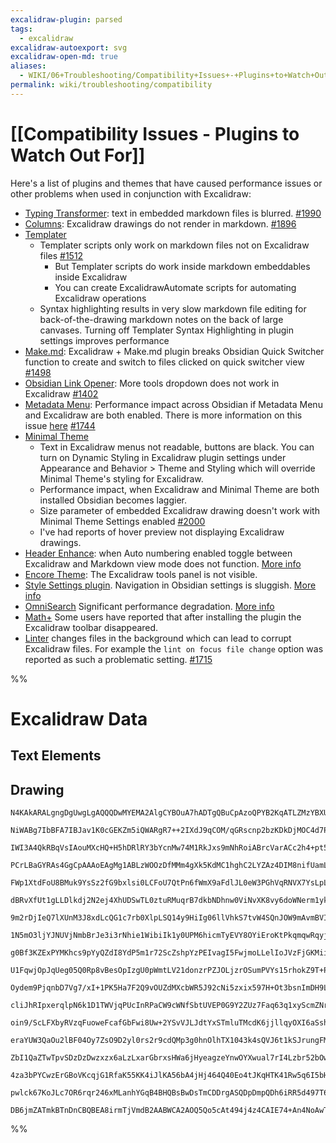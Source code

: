 ```yaml
---
excalidraw-plugin: parsed
tags:
  - excalidraw
excalidraw-autoexport: svg
excalidraw-open-md: true
aliases:
  - WIKI/06+Troubleshooting/Compatibility+Issues+-+Plugins+to+Watch+Out+For
permalink: wiki/troubleshooting/compatibility
---
```

# [[Compatibility Issues - Plugins to Watch Out For]]

Here's a list of plugins and themes that have caused performance issues or other problems when used in conjunction with Excalidraw:
- [Typing Transformer](https://github.com/aptend/typing-transformer-obsidian): text in embedded markdown files is blurred. [#1990](https://github.com/zsviczian/obsidian-excalidraw-plugin/issues/1990)
- [Columns](https://github.com/tnichols217/obsidian-columns): Excalidraw drawings do not render in markdown. [#1896](https://github.com/zsviczian/obsidian-excalidraw-plugin/issues/1896)
- [Templater](https://github.com/SilentVoid13/Templater)
  - Templater scripts only work on markdown files not on Excalidraw files [#1512](https://github.com/zsviczian/obsidian-excalidraw-plugin/issues/1512)
    - But Templater scripts do work inside markdown embeddables inside Excalidraw
    - You can create ExcalidrawAutomate scripts for automating Excalidraw operations
  - Syntax highlighting results in very slow markdown file editing for back-of-the-drawing markdown notes on the back of large canvases. Turning off Templater Syntax Highlighting in plugin settings improves performance
- [Make.md](https://github.com/Make-md/makemd): Excalidraw + Make.md plugin breaks Obsidian Quick Switcher function to create and switch to files clicked on quick switcher view [#1498](https://github.com/zsviczian/obsidian-excalidraw-plugin/issues/1498)
- [Obsidian Link Opener](https://github.com/zorazrr/obsidian-link-opener): More tools dropdown does not work in Excalidraw [#1402](https://github.com/zsviczian/obsidian-excalidraw-plugin/issues/1402)
- [Metadata Menu](https://github.com/mdelobelle/metadatamenu): Performance impact across Obsidian if Metadata Menu and Excalidraw are both enabled. There is more information on this issue [here](https://github.com/mdelobelle/metadatamenu/issues/660) [#1744](https://github.com/zsviczian/obsidian-excalidraw-plugin/issues/1744)
- [Minimal Theme](https://github.com/kepano/obsidian-minimal)
  - Text in Excalidraw menus not readable, buttons are black. You can turn on Dynamic Styling in Excalidraw plugin settings under Appearance and Behavior > Theme and Styling which will override Minimal Theme's styling for Excalidraw.
  - Performance impact, when Excalidraw and Minimal Theme are both installed Obsidian becomes laggier. 
  - Size parameter of embedded Excalidraw drawing doesn't work with Minimal Theme Settings enabled [#2000](https://github.com/zsviczian/obsidian-excalidraw-plugin/issues/2000)
  - I've had reports of hover preview not displaying Excalidraw drawings.
- [Header Enhance](https://github.com/HoBeedzc/obsidian-header-enhancer-plugin): when Auto numbering enabled toggle between Excalidraw and Markdown view mode does not function. [More info](https://forum.obsidian.md/t/excalidraw-full-featured-sketching-plugin-in-obsidian/17367/114)
- [Encore Theme](https://github.com/Carbonateb/obsidian-encore-theme/issues): The Excalidraw tools panel is not visible.
- [Style Settings plugin](https://github.com/mgmeyers/obsidian-style-settings/issues/115#issuecomment-2416514409). Navigation in Obsidian settings is sluggish. [More info](https://github.com/zsviczian/obsidian-excalidraw-plugin/issues/1826)
- [OmniSearch](https://github.com/scambier/obsidian-omnisearch) Significant performance degradation. [More info](https://github.com/zsviczian/obsidian-excalidraw-plugin/issues/2055#issuecomment-2401376219)
- [Math+](https://github.com/ocapraro/obsidian-math-plus) Some users have reported that after installing the plugin the Excalidraw toolbar disappeared.
- [Linter](https://github.com/platers/obsidian-linter) changes files in the background which can lead to corrupt Excalidraw files. For example the `lint on focus file change` option was reported as such a problematic setting. [#1715](https://github.com/zsviczian/obsidian-excalidraw-plugin/issues/1715#issuecomment-2571640643)

%%
# Excalidraw Data

## Text Elements
## Drawing
```compressed-json
N4KAkARALgngDgUwgLgAQQQDwMYEMA2AlgCYBOuA7hADTgQBuCpAzoQPYB2KqATLZMzYBXUtiRoIACyhQ4zZAHoFAc0JRJQgEYA6bGwC2CgF7N6hbEcK4OCtptbErHALRY8RMpWdx8Q1TdIEfARcZgRmBShcZQUebQB2bQAWGjoghH0EDihmbgBtAF1+CFw4OABlKKhxVFAwSHUMmogiZWlU+oZCBAoAIVxsAGtlUmEOYgBhNnw2Um4IAGIAMRWA

NiWABg7IbBFA7IBJav1K0cGEKZm5iQWARgR7++2IXdJ9qCOM/qGRscnp2bzKDkDjMOC4d7PV7vT76JaEfD4SowYLzQQeKF7LIfY6nNjnADqJHU3D44B2WMOuOB+IQyNREnRJExb2xsIASsI2hxwrk0Ld+BTWVSMgB5cHYNQwbi3DYbQUvSk4jJLThQJa4fQI6VoACsCuhbOOquy5UIRhqPHl5MVwuV+gAKlgoABBVpcCTBABmUBZMOpENdbzYFEk

IWI3A4QkRBqVsIAouMXcHQ+H5hDRlRY3bYcnMw74M1RkJxs9mNhRoiABrcVarACc2h4+pt5cr+AAmtwkvW4i3OkY2AZuHVOvQCEIardyQBfbP+jKckvEHnMPnoYulhUjEhmi2k62dHfESoIODcfuQY8AWTYxAQidwmmCEbQXoIYW3pBIl0BaFHkC9NMr4bsomi4AAFPESTUKg8TxLBtyrAKqAbNouoAJTbJA7IIMo0YQvMpBgZBuoABywas8qoLc

PCrLBaGYRAs4GgCpAAAoEAgMg1ABLzWOOzDfMMm4gXk5KdMC1hghC2LYZAz4DIM8nifUamLKsSSrHRtzyZACy9DwvQbMZemLGRvRkfWZFkWZCwAMw8PZtzOXZtz1u5ty2RJYBFD5qlqfpEzxhMAAiEwTHZ8arNF8a6nZoUuoloX1nZDarPEml2fZST2XlPDMYFfmBRAoZqEggr1AF6nLGsmx2SsSy9EstmVZ0tUtUsKRtfpLWrPZcp2fEEyOYNPn

FWp1XtdFoU8BMuk9YsSz2fG9bxlsi0LCFoU7QtPn6fWmX9aFdlJL0eW3PGhVqRNVX7YsLpLB58StfdCyhcNFm9HZI0uhM9YunZuqhUkZH2fEdk8PGPBJLc33jW1U36fEuq6vWsM/UkLq9PWqx2S6L1IXtgX6fZhmzcTJV3KFRNbAj/lveRzm3JTNWhat9mo/joVUTwrPtXNXkbKlm1IRsEwbCk9OBUjiz1vW7Psz9wVLPGSx2edsV45tUNkfGetu

dBRvXfUt1gLLDlkdj2N2ej4XhUDSwTL0ztuRMuqrB7dkbNDhnw0ViNvXK8vy6doWNerm1yksPAx97ksgydUcbHRdEm75gck4scp1nW2X2RH8cRRF8d5Xl8eeal0uTUHKcTHNbnrI18cuhsrcV8h2u1yZJnp2bFsTEsoXA/Fm3xvE8YupPCW9Ot61pTw8QbEv2UuWD3kBwzWcLNBVtWxr9bu+7tvxATBPZS6SS6lfbmzY59l95nVOg+lItvYfvSf9

9m2rDjIeQ7lXUnM3J8xdLcQG1c7rb0XlpLSQ14y9HiIg06llVhkS7tvW4SQnJOW9mAvmBVIHmyDi6TmwDNq5XtpFUW/17L1gflHXUcM4bewGqFDYJ0iEWxWMZUym0VgfQ+g1J2SQJjdTeqFMicpBo/wltIx+W8qYrCAUA4RLoAZv23isCeE98b1mkRtRmSQDEKJlm9FYJj+EtQ2FI4RxjjF2SkZYt6xiTFcLei6Vu8irGoy5lY5x29UYBKpjwLxY

1N5mO3ljYJNUVjNmbBrJe3i3rNhie1WibiIk1y0UPM6hicmTyEVY8OYiEroKtPkqmqwRqyjplkqBSilhgNUcUtumjGk410ZtdRSR2GVJqtfOi4SbpP1iUsaCMjzFNRdLYqxh0HGbSkfZLxp0Ni3D6aY7JVNPG9MmTkl0zZR5TPiANfp7VUZDLOfpUJLlhmm1Ge1LGfM9mNPKUc7eiDdQVMhkw2pICbF3IzoosZcU+FTJjkUqZIVSmbUkR5F5NVqm

g0Bf3KZExPYMKhcs9pYyQZdI8YdP5m1r72ScZshpYzPEIvagI5FwjmoLLelIoJVzFjGKMiih5+lPHxG+VYiYKN3mNOxtS/SqM6GisWDcuR5LiFRNIUSqZvQvlCpqog+I+jWULGbO5SVdwrQyvGhJW6GBgiZFNDSc4+QfLQBBDJSEbUICKSGCpN6fse6OMstZV62974uX5vpSuXk0paR0rKi2Ws4oJSSklHF7V0qZXEb63K+UfrbRLkQ0qkhyqupy

U1FqwjOpJqUeg05Q0Rp8vBesOpIzgU0pWmtLV21donzrPZJOLjzrOSumPVYs15rhokZ9T+P1ln/UBsSkGYMIY62hrDb+Hinq3BeoO7eYjsa43xoTZC2VyZ81vrTIaqN0a6Xcdvdm9C/EeJ5inANUr5pSLjYGqiEti0DLBizU99S5VUwimrNWGsVoxQwSE/WYHDZJGNpteWisrpnqpnbMK1DGZOxdguzB7tPYgZqj7IyRlspW16DbeDNVemF2TjHO

Oydem9PjqnbD7Vg7/xI+1PK5Ha7F2Q9vOUZdMXcbWR5J92cNi5zxix597H+Ot3bsnImDH9LSN4XR+ukVxOLHHpPaesLZ4+y1dpJeK9NrOVJaSn6Q8R6rqpjjI+qr2qHTPjOt6yyr431FnfXBm1d4zIgd+i2H8v5pT/qHHWgDyFvVouA8Bp10G4yrr5t6E9EHIIoag9BblsH3zwRFgqOtoKaTE/FqJ7akNu3ofQ72TDegsKjmwjheCyHxTU7VQRjm

cliJhRIpxerqlpN6k1D1TWVjqPUcInRPaCW9cWNfSbtUVEP0G9Y2ZUz7Faq63q1xyScmZNrZExpvjbN9ZmyyvVoSZtUvkQt+JB3FiIJm6kzbVMMkPdI2Emt9y619cKa1xpJS33tUkdpbrNS9W0tMgt9hI2rGdPG9vHpGziXYKolqobtxVELaI0tnJ8zVsbGWettZ8PjmuMs5Sw5o2y3Eq+UjyGYCKceMvhshbbzElfJO78vVGSyUUIOX8hbELvsg

oin9/ScLFXbyRVzqFuoweFcafGbFwi8Uw+2YSvVJLJdtYxSTmluTMcdK6jjllqyOXI6aSshbAqr37OMlq8Vmqae3Bld0gm3z0cqsSRqtnuqtUZKdy4hVKLjWVVNU0bIwlfjLmtSVKSoJwQOptc65SXKbscrBeL0NO7FlepstlJy/q3KCeDU1yN12FjBSQ1xqmyVY1pVxom7KKbHKyqzTm5PHVmo+saUsathayJdQaqWvVw1RpvaBbt2JDb569v7X

eraYUW3QaOu2lBF04Oy7ZsO9D2yl0rs2r9cdQMp3g0hnOlhTX1043k4sQVJ6t1kSJrungFMD3IVH6i89HMrdUyZp+7mvNZ+CyPqNziySza5BQqwAbQYKzxhKybSazAYn56wGyixGyQZgFyy9IlZGaEY2zEqoauw0IexexRy+z4ZNZkbNzJwhxCYLDRyxw5a1w0Ydr8b0boEOQFyUG1yiZFzFylxlwVyCZsFISSZUxyhzQNzJzSZapyhybxw9z+w7

ZbI1QaZTwTpvSDzDzDwzxzx6aLzLxarGbrxsHWa6jHyeagzeYnwOYXwual7rI4Lzbr52bOwBYUIxYNiBbUEAINYgKRY+aKEUrtSJZIIC4Cx5ZwIpboJpaiwZYeYkLZZsGUJYEkI+E0JlZ8aiGVbVZBy1acJOF9Ytb0oer8qiLC6LCSIzY9YXb5FLRNIaLCJzajYaZ6JHYbZv5t4rBSJ65jIzYrAraOIGJaptHtEfa1H7b4yvbCJHa6h3aTGXbu7c

4za3bPYCwzErGBoVKcqjG1RfaK55KK4iJlKA56bA4jHj464Q40Eo4tJKqHTK41Rw5q6I5bHnF9YY6m4TKm7Y4DF45DEE4vFKE64HJf4PEM4g7jJ06BJU4na04AmBF9bM7c7PJaqfKVrQLs4+5Whkp85P6hGfbS6m7QplHvRWRi5VJiLYk1E7EK78pa7FKQb3HtTqLxBkkDK5SUkBE/q4p0pWLnb0oG4DFG4UIpw25sErCW6l48ponCqimU4SparS

pwlck67KoJLc7OR6rqr246xMLanhYGqB4BHQBsBwDsTmCDDrgASQDpDmpQDh6iRR5d497T6Cy2zQGwHqHpqV7qQx72pySZo2nYh4hWpoAWw34YzJzcGLSJ5poV5mS+lx7+nfr8QcCCT2l/COljLd71TdI76d44Z1wSGelxk/wZ5fo3QSQzgsQ2iGgWpnAIDihQDsCgiRjRj4AKhejkCZC4TjBMCEAcDKAjgSQYAcBPgvjcDAiTjB7YBEDnhoCTkI

DB6jmZATmkBTnDnCBQBEA8irmTjVmdB2AABWCA2AOQ5Qo5cAt494j4z4CAIE74+An4NoAwTZjADoQ4+AQ5PphYaI6Qp5zZ2EiozAUABgBYiArZMYw5MwQwd53AD5T56k+AoQro/5b5H5EF+As44Ac4dAXoCI4QI4VZM4QAA=
```
%%